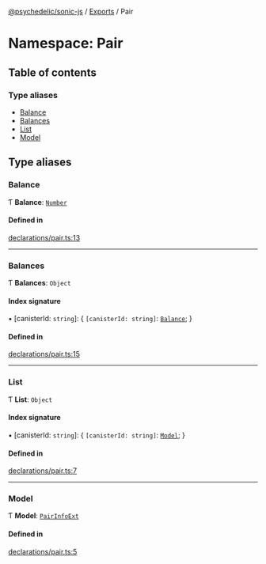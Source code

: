 [@psychedelic/sonic-js](../README.md) / [Exports](../modules.md) / Pair

# Namespace: Pair

## Table of contents

### Type aliases

- [Balance](Pair.md#balance)
- [Balances](Pair.md#balances)
- [List](Pair.md#list)
- [Model](Pair.md#model)

## Type aliases

### Balance

Ƭ **Balance**: [`Number`](Types.md#number)

#### Defined in

[declarations/pair.ts:13](https://github.com/Psychedelic/sonic-js/blob/cfc7f22/src/declarations/pair.ts#L13)

___

### Balances

Ƭ **Balances**: `Object`

#### Index signature

▪ [canisterId: `string`]: { `[canisterId: string]`: [`Balance`](Pair.md#balance);  }

#### Defined in

[declarations/pair.ts:15](https://github.com/Psychedelic/sonic-js/blob/cfc7f22/src/declarations/pair.ts#L15)

___

### List

Ƭ **List**: `Object`

#### Index signature

▪ [canisterId: `string`]: { `[canisterId: string]`: [`Model`](Pair.md#model);  }

#### Defined in

[declarations/pair.ts:7](https://github.com/Psychedelic/sonic-js/blob/cfc7f22/src/declarations/pair.ts#L7)

___

### Model

Ƭ **Model**: [`PairInfoExt`](../interfaces/SwapIDL.PairInfoExt.md)

#### Defined in

[declarations/pair.ts:5](https://github.com/Psychedelic/sonic-js/blob/cfc7f22/src/declarations/pair.ts#L5)
